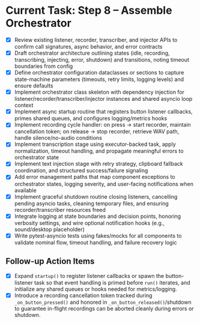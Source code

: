 # Current Task: Step 8 – Assemble Orchestrator

- [x] Review existing listener, recorder, transcriber, and injector APIs to confirm call signatures, async behavior, and error contracts
- [x] Draft orchestrator architecture outlining states (idle, recording, transcribing, injecting, error, shutdown) and transitions, noting timeout boundaries from config
- [x] Define orchestrator configuration dataclasses or sections to capture state-machine parameters (timeouts, retry limits, logging levels) and ensure defaults
- [x] Implement orchestrator class skeleton with dependency injection for listener/recorder/transcriber/injector instances and shared asyncio loop context
- [x] Implement async startup routine that registers button listener callbacks, primes shared queues, and configures logging/metrics hooks
- [x] Implement recording cycle handler: on press -> start recorder, maintain cancellation token; on release -> stop recorder, retrieve WAV path, handle silence/no-audio conditions
- [x] Implement transcription stage using executor-backed task, apply normalization, timeout handling, and propagate meaningful errors to orchestrator state
- [x] Implement text injection stage with retry strategy, clipboard fallback coordination, and structured success/failure signaling
- [x] Add error management paths that map component exceptions to orchestrator states, logging severity, and user-facing notifications when available
- [x] Implement graceful shutdown routine closing listeners, cancelling pending asyncio tasks, cleaning temporary files, and ensuring recorder/transcriber resources freed
- [x] Integrate logging at state boundaries and decision points, honoring verbosity settings, and wire optional notification hooks (e.g., sound/desktop placeholder)
- [x] Write pytest-asyncio tests using fakes/mocks for all components to validate nominal flow, timeout handling, and failure recovery logic

## Follow-up Action Items

- [x] Expand `startup()` to register listener callbacks or spawn the button-listener task so that event handling is primed before `run()` iterates, and initialize any shared queues or hooks needed for metrics/logging.
- [x] Introduce a recording cancellation token tracked during `_on_button_pressed()` and honored in `_on_button_released()`/shutdown to guarantee in-flight recordings can be aborted cleanly during errors or shutdown.
